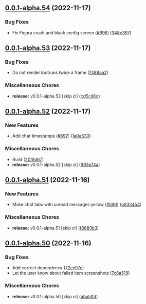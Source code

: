 ## [0.0.1-alpha.54](https://github.com/Wynntils/Artemis/compare/v0.0.1-alpha.53...v0.0.1-alpha.54) (2022-11-17)


### Bug Fixes

* Fix Figura crash and black config screen ([#698](https://github.com/Wynntils/Artemis/issues/698)) ([348e397](https://github.com/Wynntils/Artemis/commit/348e39718dab10cb7e061d4a724a824b9c991da4))

## [0.0.1-alpha.53](https://github.com/Wynntils/Artemis/compare/v0.0.1-alpha.52...v0.0.1-alpha.53) (2022-11-17)


### Bug Fixes

* Do not render lootruns twice a frame ([7488aa2](https://github.com/Wynntils/Artemis/commit/7488aa25f142959febf5ca489ee078c610b3971f))


### Miscellaneous Chores

* **release:** v0.0.1-alpha.53 [skip ci] ([cd5cd8d](https://github.com/Wynntils/Artemis/commit/cd5cd8d945805c39487f8cff1c25bdd5198e9868))

## [0.0.1-alpha.52](https://github.com/Wynntils/Artemis/compare/v0.0.1-alpha.51...v0.0.1-alpha.52) (2022-11-17)


### New Features

* Add chat timestamps ([#697](https://github.com/Wynntils/Artemis/issues/697)) ([1a0a533](https://github.com/Wynntils/Artemis/commit/1a0a5336b88e80590f99a575c43f4b5e91d2cc4c))


### Miscellaneous Chores

* Build ([20f8d67](https://github.com/Wynntils/Artemis/commit/20f8d674bbb0f1a0a80bd187bb195b4e1df4532c))
* **release:** v0.0.1-alpha.52 [skip ci] ([993e74a](https://github.com/Wynntils/Artemis/commit/993e74a4a577575db04d9434ebcbb75afabc0509))

## [0.0.1-alpha.51](https://github.com/Wynntils/Artemis/compare/v0.0.1-alpha.50...v0.0.1-alpha.51) (2022-11-16)


### New Features

* Make chat tabs with unread messages yellow ([#696](https://github.com/Wynntils/Artemis/issues/696)) ([b833454](https://github.com/Wynntils/Artemis/commit/b8334547f289a466b1b4d91604b5f8e490996da0))


### Miscellaneous Chores

* **release:** v0.0.1-alpha.51 [skip ci] ([f8680b3](https://github.com/Wynntils/Artemis/commit/f8680b39b7bbf1824299bb78cc31057e4958fd0c))

## [0.0.1-alpha.50](https://github.com/Wynntils/Artemis/compare/v0.0.1-alpha.49...v0.0.1-alpha.50) (2022-11-16)


### Bug Fixes

* Add correct dependency ([72ce97c](https://github.com/Wynntils/Artemis/commit/72ce97c09a80834626015e53f00425ab88ebacd0))
* Let the user know about failed item screenshots ([7c8a519](https://github.com/Wynntils/Artemis/commit/7c8a5193c07e6a9fb7717b705836c28d1efbcb0b))


### Miscellaneous Chores

* **release:** v0.0.1-alpha.50 [skip ci] ([ababffd](https://github.com/Wynntils/Artemis/commit/ababffd4e9fe78ea02f6603f0e14f9f46eb2f09c))

